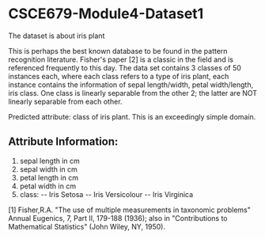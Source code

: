 # CSCE679-Module4-Dataset1
The dataset is about iris plant 

This is perhaps the best known database to be found in the pattern recognition literature. Fisher's paper [2] is a classic in the field and is referenced frequently to this day.  The data set contains 3 classes of 50 instances each, where each class refers to a type of iris plant, each instance contains the information of sepal length/width, petal width/length, iris class. One class is linearly separable from the other 2; the latter are NOT linearly separable from each other.

Predicted attribute: class of iris plant.
This is an exceedingly simple domain.

## Attribute Information:
1. sepal length in cm
2. sepal width in cm
3. petal length in cm
4. petal width in cm
5. class:
-- Iris Setosa
-- Iris Versicolour
-- Iris Virginica

[1] Fisher,R.A. "The use of multiple measurements in taxonomic problems" Annual Eugenics, 7, Part II, 179-188 (1936); also in "Contributions to Mathematical Statistics" (John Wiley, NY, 1950).



